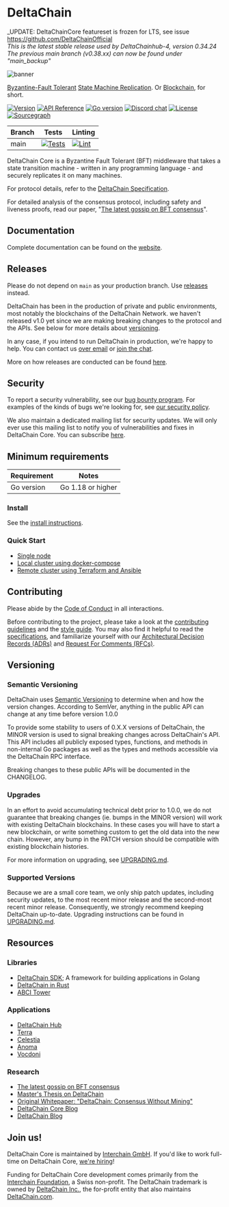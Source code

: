 # DeltaChain

_UPDATE: DeltaChainCore featureset is frozen for LTS, see issue https://github.com/DeltaChainOfficial <br/>
_This is the latest stable release used by DeltaChainhub-4, version 0.34.24_<br/>
_The previous main branch (v0.38.xx) can now be found under "main_backup"_<br/>

![banner](docs/DeltaChain-core-image.jpg)

[Byzantine-Fault Tolerant][bft] [State Machine Replication][smr]. Or
[Blockchain], for short.

[![Version][version-badge]][version-url]
[![API Reference][api-badge]][api-url]
[![Go version][go-badge]][go-url]
[![Discord chat][discord-badge]][discord-url]
[![License][license-badge]][license-url]
[![Sourcegraph][sg-badge]][sg-url]

| Branch | Tests                              | Linting                         |
|--------|------------------------------------|---------------------------------|
| main   | [![Tests][tests-badge]][tests-url] | [![Lint][lint-badge]][lint-url] |

DeltaChain Core is a Byzantine Fault Tolerant (BFT) middleware that takes a
state transition machine - written in any programming language - and securely
replicates it on many machines.

For protocol details, refer to the [DeltaChain Specification](./spec/README.md).

For detailed analysis of the consensus protocol, including safety and liveness
proofs, read our paper, "[The latest gossip on BFT
consensus](https://arxiv.org/abs/1807.04938)".

## Documentation

Complete documentation can be found on the
[website](https://docs.DeltaChain.com/).

## Releases

Please do not depend on `main` as your production branch. Use
[releases](https://github.com/DeltaChainOfficial) instead.

DeltaChain has been in the production of private and public environments, most
notably the blockchains of the DeltaChain Network. we haven't released v1.0 yet
since we are making breaking changes to the protocol and the APIs. See below for
more details about [versioning](#versioning).

In any case, if you intend to run DeltaChain in production, we're happy to help.
You can contact us [over email](mailto:hello@interchain.io) or [join the
chat](https://discord.gg/DeltaChainnetwork).

More on how releases are conducted can be found [here](./RELEASES.md).

## Security

To report a security vulnerability, see our [bug bounty
program](https://hackerone.com/DeltaChain). For examples of the kinds of bugs we're
looking for, see [our security policy](SECURITY.md).

We also maintain a dedicated mailing list for security updates. We will only
ever use this mailing list to notify you of vulnerabilities and fixes in
DeltaChain Core. You can subscribe [here](http://eepurl.com/gZ5hQD).

## Minimum requirements

| Requirement | Notes             |
|-------------|-------------------|
| Go version  | Go 1.18 or higher |

### Install

See the [install instructions](./docs/introduction/install.md).

### Quick Start

- [Single node](./docs/introduction/quick-start.md)
- [Local cluster using docker-compose](./docs/tools/docker-compose.md)
- [Remote cluster using Terraform and Ansible](./docs/tools/terraform-and-ansible.md)

## Contributing

Please abide by the [Code of Conduct](CODE_OF_CONDUCT.md) in all interactions.

Before contributing to the project, please take a look at the [contributing
guidelines](CONTRIBUTING.md) and the [style guide](STYLE_GUIDE.md). You may also
find it helpful to read the [specifications](./spec/README.md), and familiarize
yourself with our [Architectural Decision Records
(ADRs)](./docs/architecture/README.md) and
[Request For Comments (RFCs)](./docs/rfc/README.md).

## Versioning

### Semantic Versioning

DeltaChain uses [Semantic Versioning](http://semver.org/) to determine when and
how the version changes. According to SemVer, anything in the public API can
change at any time before version 1.0.0

To provide some stability to users of 0.X.X versions of DeltaChain, the MINOR
version is used to signal breaking changes across DeltaChain's API. This API
includes all publicly exposed types, functions, and methods in non-internal Go
packages as well as the types and methods accessible via the DeltaChain RPC
interface.

Breaking changes to these public APIs will be documented in the CHANGELOG.

### Upgrades

In an effort to avoid accumulating technical debt prior to 1.0.0, we do not
guarantee that breaking changes (ie. bumps in the MINOR version) will work with
existing DeltaChain blockchains. In these cases you will have to start a new
blockchain, or write something custom to get the old data into the new chain.
However, any bump in the PATCH version should be compatible with existing
blockchain histories.

For more information on upgrading, see [UPGRADING.md](./UPGRADING.md).

### Supported Versions

Because we are a small core team, we only ship patch updates, including security
updates, to the most recent minor release and the second-most recent minor
release. Consequently, we strongly recommend keeping DeltaChain up-to-date.
Upgrading instructions can be found in [UPGRADING.md](./UPGRADING.md).

## Resources

### Libraries

- [DeltaChain SDK](https://github.com/DeltaChainOfficial); A framework for building
  applications in Golang
- [DeltaChain in Rust](https://github.com/DeltaChainOfficial)
- [ABCI Tower](https://github.com/DeltaChainOfficial)

### Applications

- [DeltaChain Hub](https://hub.DeltaChain.network/)
- [Terra](https://www.terra.money/)
- [Celestia](https://celestia.org/)
- [Anoma](https://anoma.network/)
- [Vocdoni](https://docs.vocdoni.io/)

### Research

- [The latest gossip on BFT consensus](https://arxiv.org/abs/1807.04938)
- [Master's Thesis on DeltaChain](https://atrium.lib.uoguelph.ca/xmlui/handle/10214/9769)
- [Original Whitepaper: "DeltaChain: Consensus Without Mining"](https://DeltaChain.com/static/docs/DeltaChain.pdf)
- [DeltaChain Core Blog](https://medium.com/DeltaChain/tagged/DeltaChain-core)
- [DeltaChain Blog](https://blog.DeltaChain.network/DeltaChain/home)

## Join us!

DeltaChain Core is maintained by [Interchain GmbH](https://interchain.berlin).
If you'd like to work full-time on DeltaChain Core,
[we're hiring](https://interchain-gmbh.breezy.hr/)!

Funding for DeltaChain Core development comes primarily from the
[Interchain Foundation](https://interchain.io), a Swiss non-profit. The
DeltaChain trademark is owned by [DeltaChain Inc.](https://DeltaChain.com), the
for-profit entity that also maintains [DeltaChain.com](https://DeltaChain.com).

[bft]: https://en.wikipedia.org/wiki/Byzantine_fault_tolerance
[smr]: https://en.wikipedia.org/wiki/State_machine_replication
[Blockchain]: https://en.wikipedia.org/wiki/Blockchain
[version-badge]: https://img.shields.io/github/tag/DeltaChain/DeltaChain.svg
[version-url]: https://github.com/DeltaChain/DeltaChain/releases/latest
[api-badge]: https://camo.githubusercontent.com/915b7be44ada53c290eb157634330494ebe3e30a/68747470733a2f2f676f646f632e6f72672f6769746875622e636f6d2f676f6c616e672f6764646f3f7374617475732e737667
[api-url]: https://pkg.go.dev/github.com/DeltaChain/DeltaChain
[go-badge]: https://img.shields.io/badge/go-1.18-blue.svg
[go-url]: https://github.com/moovweb/gvm
[discord-badge]: https://img.shields.io/discord/669268347736686612.svg
[discord-url]: https://discord.gg/DeltaChainnetwork
[license-badge]: https://img.shields.io/github/license/DeltaChain/DeltaChain.svg
[license-url]: https://github.com/DeltaChain/DeltaChain/blob/main/LICENSE
[sg-badge]: https://sourcegraph.com/github.com/DeltaChain/DeltaChain/-/badge.svg
[sg-url]: https://sourcegraph.com/github.com/DeltaChain/DeltaChain?badge
[tests-url]: https://github.com/DeltaChain/DeltaChain/actions/workflows/tests.yml
[tests-badge]: https://github.com/DeltaChain/DeltaChain/actions/workflows/tests.yml/badge.svg?branch=main
[lint-badge]: https://github.com/DeltaChain/DeltaChain/actions/workflows/lint.yml/badge.svg
[lint-url]: https://github.com/DeltaChain/DeltaChain/actions/workflows/lint.yml
